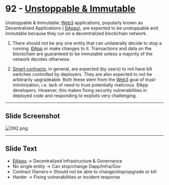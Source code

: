 # 92 - [Unstoppable & Immutable](Unstoppable%20&%20Immutable.md)

Unstoppable & Immutable: [Web3](Web3.md) applications, popularly known as Decentralized Applications ( [ÐApps](Dapp.md)), are expected to be unstoppable and immutable because they run on a decentralized blockchain network. 

1. There should not be any one entity that can unilaterally decide to stop a running  [ÐApp](Dapp.md) or make changes to it. Transactions and data on the blockchain are guaranteed to be immutable unless a majority of the network decides otherwise. 
    
2. [Smart contracts](Smart%20Contracts.md), in general, are expected (by users) to not have kill switches controlled by deployers. They are also expected to not be arbitrarily upgradeable. Both these stem from the [Web3](Web3.md) goal of trust-minimization, i.e. lack of need to trust potentially malicious  ÐApp developers. However, this makes fixing security vulnerabilities in deployed code and responding to exploits very challenging.

___
## Slide Screenshot
![092.png](../../images/ethereum101/092.png)
___
## Slide Text
- [ÐApps](Dapp.md) -> Decentralized Infrastructure & Governance
- No single entity -> Can stop/change Dapp/Infra/Gov
- Contract Owners-> Should not be able to change/stop/upgrade or kill
- Harder -> Fixing vulnerabilities or incident response 

